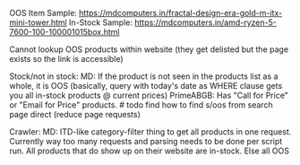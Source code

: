 OOS Item Sample: https://mdcomputers.in/fractal-design-era-gold-m-itx-mini-tower.html
In-Stock Sample: https://mdcomputers.in/amd-ryzen-5-7600-100-100001015box.html

Cannot lookup OOS products within website (they get delisted but the page exists so the link is accessible)

Stock/not in stock:
MD: If the product is not seen in the products list as a whole, it is OOS
(basically, query with today's date as WHERE clause gets you all in-stock products @ current prices)
PrimeABGB: Has "Call for Price" or "Email for Price" products. # todo find how to find s/oos from search page direct (reduce page requests)

Crawler:
MD: ITD-like category-filter thing to get all products in one request. Currently way too many requests and parsing needs to be done per script run.
All products that do show up on their website are in-stock. Else all OOS
